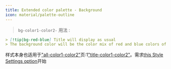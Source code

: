 ```yaml
---
title: Extended color palette - Background
icon: material/palette-outline
---
```

> `bg-color1-color2-`
用法 :
```md
> [!tip|bg-red-blue] Title will display as usual
> The background color will be the color mix of red and blue colors of this theme
```

样式本身也适用于["all-color1-color2"](。/combined-styling/page-10.md)页:1["title-color1-color2"](。/title-styling/page-10.md)。需求[this Style Settings option](。/。/Style-Settings/Editor/Accent-Colors/index.md#enabled-extended-color-palette)开始